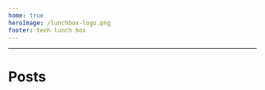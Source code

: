 ```yaml
---
home: true
heroImage: /lunchbox-logo.png
footer: tech lunch box
---
```


---
# Posts
<Articles :pages="this.$site.pages" :count="3" />
